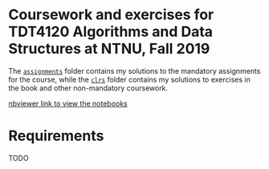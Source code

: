# Coursework and exercises for TDT4120 Algorithms and Data Structures at NTNU, Fall 2019

The [`assignments`](https://github.com/odaom/algdat/tree/master/assignments) folder contains my solutions to the mandatory assignments for the course, while the [`clrs`](https://github.com/odaom/algdat/tree/master/clrs) folder contains my solutions to exercises in the book and other non-mandatory coursework.

[nbviewer link to view the notebooks](https://nbviewer.jupyter.org/github/odaom/algdat/tree/master/)

# Requirements

TODO
